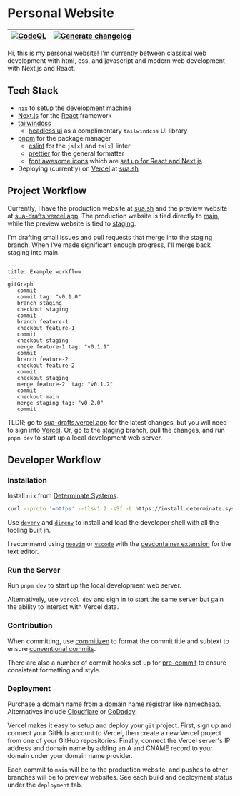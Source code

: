 # Personal Website

| [![CodeQL](https://github.com/suasuasuasuasua/personal-website/actions/workflows/github-code-scanning/codeql/badge.svg)](https://github.com/suasuasuasuasua/personal-website/actions/workflows/github-code-scanning/codeql) | [![Generate changelog](https://github.com/suasuasuasuasua/personal-website/actions/workflows/changelog.yml/badge.svg)](https://github.com/suasuasuasuasua/personal-website/actions/workflows/changelog.yml) |
| --------------------------------------------------------------------------------------------------------------------------------------------------------------------------------------------------------------------------- | ----------------------------------------------------------------------------------------------------------------------------------------------------------------------------------------------------------- |

Hi, this is my personal website! I'm currently between classical web development
with html, css, and javascript and modern web development with Next.js and
React.

## Tech Stack

- `nix` to setup the [development machine](#developer-workflow)
- [Next.js](https://nextjs.org) for the [React](https://react.dev) framework
- [tailwindcss](https://tailwindcss.com)
  - [headless ui](https://headlessui.com/) as a complimentary `tailwindcss` UI
    library
- [pnpm](https://pnpm.io) for the package manager
  - [eslint](https://eslint.org) for the `js[x]` and `ts[x]` linter
  - [prettier](https://prettier.io) for the general formatter
  - [font awesome icons](https://fontawesome.com) which are
    [set up for React and Next.js](https://docs.fontawesome.com/web/use-with/react)
- Deploying (currently) on [Vercel](https://vercel.com) at
  [sua.sh](https://sua.sh)

## Project Workflow

Currently, I have the production website at [sua.sh](https://sua.sh) and the
preview website at [sua-drafts.vercel.app](https://sua-drafts.vercel.app). The
production website is tied directly to
[main](https://github.com/suasuasuasuasua/personal-website/tree/main), while the
preview website is tied to
[staging](https://github.com/suasuasuasuasua/personal-website/tree/staging).

I'm drafting small issues and pull requests that merge into the staging branch.
When I've made significant enough progress, I'll merge back staging into main.

```mermaid
---
title: Example workflow
---
gitGraph
   commit
   commit tag: "v0.1.0"
   branch staging
   checkout staging
   commit
   branch feature-1
   checkout feature-1
   commit
   checkout staging
   merge feature-1 tag: "v0.1.1"
   commit
   branch feature-2
   checkout feature-2
   commit
   checkout staging
   merge feature-2  tag: "v0.1.2"
   commit
   checkout main
   merge staging tag: "v0.2.0"
   commit
```

TLDR; go to [sua-drafts.vercel.app](https://sua-drafts.vercel.app) for the
latest changes, but you will need to sign into [Vercel](https://vercel.com). Or,
go to the
[staging](https://github.com/suasuasuasuasua/personal-website/tree/staging)
branch, pull the changes, and run `pnpm dev` to start up a local development web
server.

## Developer Workflow

### Installation

Install `nix` from
[Determinate Systems](https://determinate.systems/posts/determinate-nix-installer/).

```bash
curl --proto '=https' --tlsv1.2 -sSf -L https://install.determinate.systems/nix | sh -s -- install
```

Use [`devenv`](https://devenv.sh) and [`direnv`](https://direnv.net) to install
and load the developer shell with all the tooling built in.

I recommend using [`neovim`](https://neovim.io) or
[`vscode`](https://code.visualstudio.com) with the
[devcontainer extension](https://marketplace.visualstudio.com/items?itemName=ms-vscode-remote.remote-containers)
for the text editor.

### Run the Server

Run `pnpm dev` to start up the local development web server.

Alternatively, use `vercel dev` and sign in to start the same server but gain
the ability to interact with Vercel data.

### Contribution

When committing, use
[commitizen](https://commitizen-tools.github.io/commitizen/) to format the
commit title and subtext to ensure
[conventional commits](https://www.conventionalcommits.org/en/v1.0.0/).

There are also a number of commit hooks set up for
[pre-commit](https://pre-commit.com) to ensure consistent formatting and style.

### Deployment

Purchase a domain name from a domain name registrar like
[namecheap](https://www.namecheap.com/). Alternatives include
[Cloudflare](https://www.cloudflare.com/products/registrar/) or
[GoDaddy](https://www.godaddy.com/).

Vercel makes it easy to setup and deploy your `git` project. First, sign up and
connect your GitHub account to Vercel, then create a new Vercel project from one
of your GitHub repositories. Finally, connect the Vercel server's IP address and
domain name by adding an A and CNAME record to your domain under your domain
name provider.

Each commit to `main` will be to the production website, and pushes to other
branches will be to preview websites. See each build and deployment status under
the `deployment` tab.
